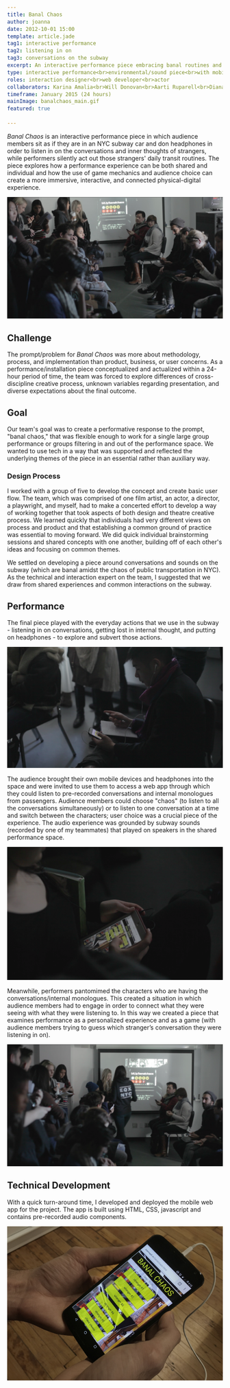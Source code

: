 ```yaml
---
title: Banal Chaos
author: joanna
date: 2012-10-01 15:00
template: article.jade
tag1: interactive performance
tag2: listening in on
tag3: conversations on the subway
excerpt: An interactive performance piece embracing banal routines and chaotic sounds on the subway
type: interactive performance<br>environmental/sound piece<br>with mobile web app
roles: interaction designer<br>web developer<br>actor
collaborators: Karina Amalia<br>Will Donovan<br>Aarti Ruparell<br>Diana Salcedo
timeframe: January 2015 (24 hours)
mainImage: banalchaos_main.gif
featured: true

---
```


<i>Banal Chaos</i> is an interactive performance piece in which audience members sit as if they are in an NYC subway car and don headphones in order to listen in on the conversations and inner thoughts of strangers, while performers silently act out those strangers' daily transit routines. <span class="more"></span>The piece explores how a performance experience can be both shared and individual and how the use of game mechanics and audience choice can create a more immersive, interactive, and connected physical-digital experience.

<img src="banalchaos_other3.png" class="materialboxed">

<h2 class="project-sub">Challenge</h2>

The prompt/problem for <i>Banal Chaos</i> was more about methodology, process, and implementation than product, business, or user concerns. As a performance/installation piece conceptualized and actualized within a 24-hour period of time, the team was forced to explore differences of cross-discipline creative process, unknown variables regarding presentation, and diverse expectations about the final outcome.

<h2 class="project-sub">Goal</h2>

Our team's goal was to create a performative response to the prompt, "banal chaos," that was flexible enough to work for a single large group performance or groups filtering in and out of the performance space. We wanted to use tech in a way that was supported and reflected the underlying themes of the piece in an essential rather than auxiliary way.

<h3 class="project-sub-main">Design Process</h3>

I worked with a group of five to develop the concept and create basic user flow. The team, which was comprised of one film artist, an actor, a director, a playwright, and myself, had to make a concerted effort to develop a way of working together that took aspects of both design and theatre creative process. We learned quickly that individuals had very different views on process and product and that establishing a common ground of practice was essential to moving forward. We did quick individual brainstorming sessions and shared concepts with one another, building off of each other's ideas and focusing on common themes.

We settled on developing a piece around conversations and sounds on the subway (which are banal amidst the chaos of public transportation in NYC). As the technical and interaction expert on the team, I suggested that we draw from shared experiences and common interactions on the subway.

<h2 class="project-sub">Performance</h2>

The final piece played with the everyday actions that we use in the subway - listening in on conversations, getting lost in internal thought, and putting on headphones - to explore and subvert those actions.

<img src="banalchaos_other2.jpg" class="materialboxed">

The audience brought their own mobile devices and headphones into the space and were invited to use them to access a web app through which they could listen to pre-recorded conversations and internal monologues from passengers. Audience members could choose "chaos" (to listen to all the conversations simultaneously) or to listen to one conversation at a time and switch between the characters; user choice was a crucial piece of the experience. The audio experience was grounded by subway sounds (recorded by one of my teammates) that played on speakers in the shared performance space.

<img src="banalchaos_screen2.png" class="materialboxed">

Meanwhile, performers pantomimed the characters who are having the conversations/internal monologues. This created a situation in which audience members had to engage in order to connect what they were seeing with what they were listening to. In this way we created a piece that examines performance as a personalized experience and as a game (with audience members trying to guess which stranger’s conversation they were listening in on).

<img src="banalchaos_other.jpg" class="materialboxed">

<h2 class="project-sub">Technical Development</h2>

With a quick turn-around time, I developed and deployed the mobile web app for the project. The app is built using HTML, CSS, javascript and contains pre-recorded audio components.

<img src="banalchaos_screen3.JPG" class="materialboxed">